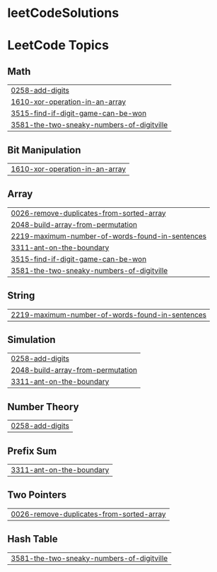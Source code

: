 # leetCodeSolutions
<!---LeetCode Topics Start-->
# LeetCode Topics
## Math
|  |
| ------- |
| [0258-add-digits](https://github.com/Anjaldev-vk/leetCodeSolutions/tree/master/0258-add-digits) |
| [1610-xor-operation-in-an-array](https://github.com/Anjaldev-vk/leetCodeSolutions/tree/master/1610-xor-operation-in-an-array) |
| [3515-find-if-digit-game-can-be-won](https://github.com/Anjaldev-vk/leetCodeSolutions/tree/master/3515-find-if-digit-game-can-be-won) |
| [3581-the-two-sneaky-numbers-of-digitville](https://github.com/Anjaldev-vk/leetCodeSolutions/tree/master/3581-the-two-sneaky-numbers-of-digitville) |
## Bit Manipulation
|  |
| ------- |
| [1610-xor-operation-in-an-array](https://github.com/Anjaldev-vk/leetCodeSolutions/tree/master/1610-xor-operation-in-an-array) |
## Array
|  |
| ------- |
| [0026-remove-duplicates-from-sorted-array](https://github.com/Anjaldev-vk/leetCodeSolutions/tree/master/0026-remove-duplicates-from-sorted-array) |
| [2048-build-array-from-permutation](https://github.com/Anjaldev-vk/leetCodeSolutions/tree/master/2048-build-array-from-permutation) |
| [2219-maximum-number-of-words-found-in-sentences](https://github.com/Anjaldev-vk/leetCodeSolutions/tree/master/2219-maximum-number-of-words-found-in-sentences) |
| [3311-ant-on-the-boundary](https://github.com/Anjaldev-vk/leetCodeSolutions/tree/master/3311-ant-on-the-boundary) |
| [3515-find-if-digit-game-can-be-won](https://github.com/Anjaldev-vk/leetCodeSolutions/tree/master/3515-find-if-digit-game-can-be-won) |
| [3581-the-two-sneaky-numbers-of-digitville](https://github.com/Anjaldev-vk/leetCodeSolutions/tree/master/3581-the-two-sneaky-numbers-of-digitville) |
## String
|  |
| ------- |
| [2219-maximum-number-of-words-found-in-sentences](https://github.com/Anjaldev-vk/leetCodeSolutions/tree/master/2219-maximum-number-of-words-found-in-sentences) |
## Simulation
|  |
| ------- |
| [0258-add-digits](https://github.com/Anjaldev-vk/leetCodeSolutions/tree/master/0258-add-digits) |
| [2048-build-array-from-permutation](https://github.com/Anjaldev-vk/leetCodeSolutions/tree/master/2048-build-array-from-permutation) |
| [3311-ant-on-the-boundary](https://github.com/Anjaldev-vk/leetCodeSolutions/tree/master/3311-ant-on-the-boundary) |
## Number Theory
|  |
| ------- |
| [0258-add-digits](https://github.com/Anjaldev-vk/leetCodeSolutions/tree/master/0258-add-digits) |
## Prefix Sum
|  |
| ------- |
| [3311-ant-on-the-boundary](https://github.com/Anjaldev-vk/leetCodeSolutions/tree/master/3311-ant-on-the-boundary) |
## Two Pointers
|  |
| ------- |
| [0026-remove-duplicates-from-sorted-array](https://github.com/Anjaldev-vk/leetCodeSolutions/tree/master/0026-remove-duplicates-from-sorted-array) |
## Hash Table
|  |
| ------- |
| [3581-the-two-sneaky-numbers-of-digitville](https://github.com/Anjaldev-vk/leetCodeSolutions/tree/master/3581-the-two-sneaky-numbers-of-digitville) |
<!---LeetCode Topics End-->